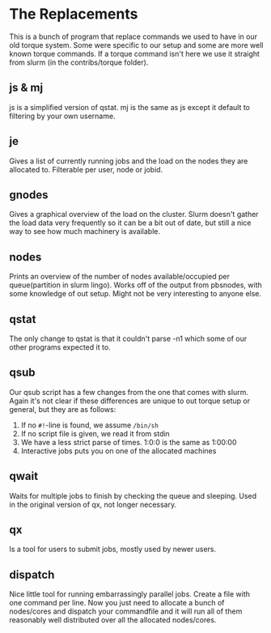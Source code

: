 The Replacements
================

This is a bunch of program that replace commands we used to have in our old
torque system. Some were specific to our setup and some are more well known
torque commands. If a torque command isn't here we use it straight from slurm
(in the contribs/torque folder).

## js & mj
js is a simplified version of qstat. mj is the same as js except it default to
filtering by your own username.

## je
Gives a list of currently running jobs and the load on the nodes they are
allocated to. Filterable per user, node or jobid.

## gnodes
Gives a graphical overview of the load on the cluster.
Slurm doesn't gather the load data very frequently so it can be a bit out of
date, but still a nice way to see how much machinery is available.

## nodes
Prints an overview of the number of nodes available/occupied per
queue(partition in slurm lingo).
Works off of the output from pbsnodes, with some knowledge of out setup. Might
not be very interesting to anyone else.

## qstat
The only change to qstat is that it couldn't parse -n1 which some of our other
programs expected it to.

## qsub
Our qsub script has a few changes from the one that comes with slurm.
Again it's not clear if these differences are unique to out torque setup or
general, but they are as follows:
1. If no `#!`-line is found, we assume `/bin/sh`
2. If no script file is given, we read it from stdin
3. We have a less strict parse of times. 1:0:0 is the same as 1:00:00
4. Interactive jobs puts you on one of the allocated machines

## qwait
Waits for multiple jobs to finish by checking the queue and sleeping.
Used in the original version of qx, not longer necessary.

## qx
Is a tool for users to submit jobs, mostly used by newer users.

## dispatch
Nice little tool for running embarrassingly parallel jobs. Create a file with
one command per line. Now you just need to allocate a bunch of nodes/cores and
dispatch your commandfile and it will run all of them reasonably well
distributed over all the allocated nodes/cores.

